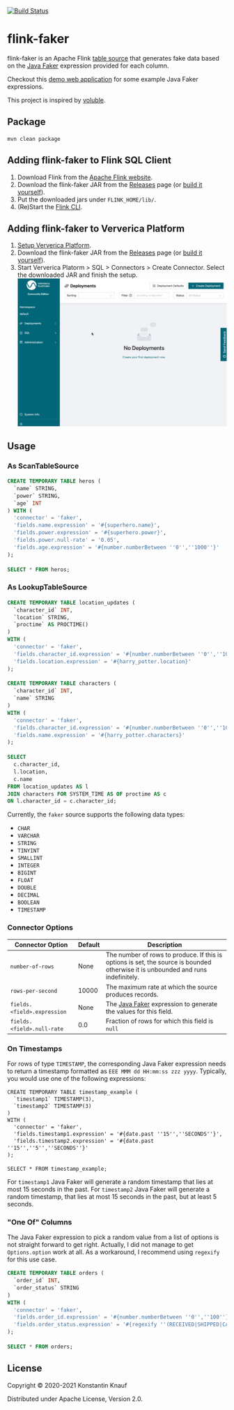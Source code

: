 [![Build Status](https://travis-ci.com/knaufk/flink-faker.svg?branch=master)](https://travis-ci.com/knaufk/flink-faker)

# flink-faker

flink-faker is an Apache Flink [table source](https://ci.apache.org/projects/flink/flink-docs-release-1.11/dev/table/connectors/) 
that generates fake data based on the [Java Faker](https://github.com/DiUS/java-faker) expression 
provided for each column.

Checkout this [demo web application](https://java-faker.herokuapp.com/) for some example Java Faker expressions.   

This project is inspired by [voluble](https://github.com/MichaelDrogalis/voluble). 

## Package

```shell script
mvn clean package
```

## Adding flink-faker to Flink SQL Client

1. Download Flink from the [Apache Flink website](https://flink.apache.org/downloads.html).
2. Download the flink-faker JAR from the [Releases](https://github.com/knaufk/flink-faker/releases) page (or [build it yourself](#package)).
3. Put the downloaded jars under `FLINK_HOME/lib/`.
4. (Re)Start the [Flink CLI](https://ci.apache.org/projects/flink/flink-docs-stable/docs/dev/table/sqlclient/).

## Adding flink-faker to Ververica Platform

1. [Setup Ververica Platform](https://docs.ververica.com/getting_started/installation.html).
2. Download the flink-faker JAR from the [Releases](https://github.com/knaufk/flink-faker/releases) page (or [build it yourself](#package)).
3. Start Ververica Platorm > SQL > Connectors > Create Connector. Select the downloaded JAR and finish the setup.  
![Howto add flink-faker to Ververica Platform](add-faker-connector.gif)

## Usage

### As ScanTableSource

```sql
CREATE TEMPORARY TABLE heros (
  `name` STRING,
  `power` STRING, 
  `age` INT
) WITH (
  'connector' = 'faker', 
  'fields.name.expression' = '#{superhero.name}',
  'fields.power.expression' = '#{superhero.power}',
  'fields.power.null-rate' = '0.05',
  'fields.age.expression' = '#{number.numberBetween ''0'',''1000''}'
);

SELECT * FROM heros;
```

### As LookupTableSource

```sql
CREATE TEMPORARY TABLE location_updates (
  `character_id` INT,
  `location` STRING,
  `proctime` AS PROCTIME()
)
WITH (
  'connector' = 'faker', 
  'fields.character_id.expression' = '#{number.numberBetween ''0'',''100''}',
  'fields.location.expression' = '#{harry_potter.location}'
);

CREATE TEMPORARY TABLE characters (
  `character_id` INT,
  `name` STRING
)
WITH (
  'connector' = 'faker', 
  'fields.character_id.expression' = '#{number.numberBetween ''0'',''100''}',
  'fields.name.expression' = '#{harry_potter.characters}'
);

SELECT 
  c.character_id,
  l.location,
  c.name
FROM location_updates AS l
JOIN characters FOR SYSTEM_TIME AS OF proctime AS c
ON l.character_id = c.character_id;
```

Currently, the `faker` source supports the following data types:

* `CHAR` 
* `VARCHAR`
* `STRING`
* `TINYINT`
* `SMALLINT`
* `INTEGER`
* `BIGINT`
* `FLOAT`
* `DOUBLE`
* `DECIMAL`
* `BOOLEAN`
* `TIMESTAMP`

### Connector Options

Connector Option | Default | Description
-----------------|---------|-------------
`number-of-rows` | None    | The number of rows to produce. If this is options is set, the source is bounded otherwise it is unbounded and runs indefinitely.
`rows-per-second`| 10000   | The maximum rate at which the source produces records.
`fields.<field>.expression` | None | The [Java Faker](https://github.com/DiUS/java-faker) expression to generate the values for this field.
`fields.<field>.null-rate` | 0.0 | Fraction of rows for which this field is `null`

### On Timestamps

For rows of type `TIMESTAMP`, the corresponding Java Faker expression needs to return a timestamp formatted as `EEE MMM dd HH:mm:ss zzz yyyy`. 
Typically, you would use one of the following expressions: 

```
CREATE TEMPORARY TABLE timestamp_example (
  `timestamp1` TIMESTAMP(3),
  `timestamp2` TIMESTAMP(3)
)
WITH (
  'connector' = 'faker', 
  'fields.timestamp1.expression' = '#{date.past ''15'',''SECONDS''}',
  'fields.timestamp2.expression' = '#{date.past ''15'',''5'',''SECONDS''}'
);

SELECT * FROM timestamp_example;
```

For `timestamp1` Java Faker will generate a random timestamp that lies at most 15 seconds in the past. 
For `timestamp2` Java Faker will generate a random timestamp, that lies at most 15 seconds in the past, but at least 5 seconds. 

### "One Of" Columns

The Java Faker expression to pick a random value from a list of options is not straight forward to get right.
Actually, I did not manage to get ``Options.option`` work at all. 
As a workaround, I recommend using ``regexify`` for this use case. 

```sql
CREATE TEMPORARY TABLE orders (
  `order_id` INT,
  `order_status` STRING
)
WITH (
  'connector' = 'faker', 
  'fields.order_id.expression' = '#{number.numberBetween ''0'',''100''}',
  'fields.order_status.expression' = '#{regexify ''(RECEIVED|SHIPPED|CANCELLED){1}''}'
);

SELECT * FROM orders;
```

## License 

Copyright © 2020-2021 Konstantin Knauf

Distributed under Apache License, Version 2.0.

